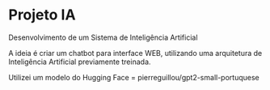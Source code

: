 # Projeto IA
Desenvolvimento de um Sistema de Inteligência Artificial

A ideia é criar um chatbot para interface WEB, utilizando uma arquitetura de Inteligência Artificial previamente treinada.

Utilizei um modelo do Hugging Face = pierreguillou/gpt2-small-portuquese
